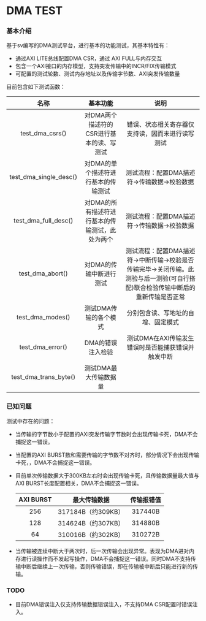 # DMA TEST

### 基本介绍

基于sv编写的DMA测试平台，进行基本的功能测试，其基本特性有：

- 通过AXI LITE总线配置DMA CSR，通过 AXI FULL与内存交互
- 包含一个AXI接口的内存模型，支持突发传输中的INCR/FIX传输模式
- 可配置的测试轮数、测试内存地址以及传输字节数、AXI突发传输数量

目前包含如下测试函数：

|          名称          |                    基本功能                     |                             说明                             |
| :--------------------: | :---------------------------------------------: | :----------------------------------------------------------: |
|    test_dma_csrs()     |    对DMA两个描述符的CSR进行基本的读、写测试     |       错误、状态相关寄存器仅支持读，因而未进行读写测试       |
| test_dma_single_desc() |       对DMA的单个描述符进行基本的传输测试       |         测试流程：配置DMA描述符->传输数据->校验数据          |
|  test_dma_full_desc()  | 对DMA的所有描述符进行基本的传输测试，此处为两个 |         测试流程：配置DMA描述符->传输数据->校验数据          |
|    test_dma_abort()    |             对DMA的传输中断进行测试             | 测试流程：配置DMA描述符->中断传输->校验是否传输完毕->关闭传输。此测验与后一测验(可自行搭配)联合检验传输中断后的重新传输是否正常 |
|    test_dma_modes()    |              测试DMA传输的各个模式              |              分别包含读、写地址的自增、固定模式              |
|    test_dma_error()    |                DMA的错误注入检验                |      测试DMA在AXI传输发生错误时是否能捕获错误并触发中断      |
| test_dma_trans_byte()  |              测试DMA最大传输数据量              |                                                              |

### 已知问题

测试中存在的问题：

- 当传输的字节数小于配置的AXI突发传输字节数时会出现传输卡死，DMA不会捕捉这一错误。

- 当配置的AXI BURST数和需要传输的字节数不对齐时，部分情况下会出现传输卡死，，DMA不会捕捉这一错误。

- 目前单次传输数据大于300KB左右时会出现传输卡死，且传输数据量最大值与AXI BURST长度配置相关，DMA不会捕捉这一错误。

  | AXI BURST |    最大传输数据    | 传输报错值 |
  | :-------: | :----------------: | :--------: |
  |    256    | 317184B（约309KB） |  317440B   |
  |    128    | 314624B（约307KB） |  314880B   |
  |    64     | 310016B（约302KB） |  310272B   |

  

- 当传输被连续中断大于两次时，后一次传输会出现异常。表现为DMA进对内存进行读操作而不发起写操作，DMA不会捕捉这一错误。同时DMA不支持传输中断后继续上一次传输，否则传输错误，即在传输被中断后只能进行新的传输。

### TODO

- 目前DMA错误注入仅支持传输数据错误注入，不支持DMA CSR配置时错误注入。

  


